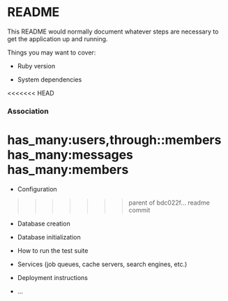 # README

This README would normally document whatever steps are necessary to get the
application up and running.

Things you may want to cover:

* Ruby version

* System dependencies

<<<<<<< HEAD
### Association

has_many:users,through::members
has_many:messages
has_many:members
=======
* Configuration
>>>>>>> parent of bdc022f... readme commit

* Database creation

* Database initialization

* How to run the test suite

* Services (job queues, cache servers, search engines, etc.)

* Deployment instructions

* ...
